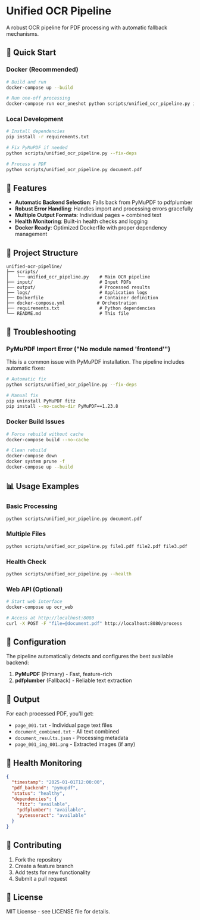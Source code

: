 # Unified OCR Pipeline

A robust OCR pipeline for PDF processing with automatic fallback mechanisms.

## 🚀 Quick Start

### Docker (Recommended)

```bash
# Build and run
docker-compose up --build

# Run one-off processing
docker-compose run ocr_oneshot python scripts/unified_ocr_pipeline.py input/document.pdf
```

### Local Development

```bash
# Install dependencies
pip install -r requirements.txt

# Fix PyMuPDF if needed
python scripts/unified_ocr_pipeline.py --fix-deps

# Process a PDF
python scripts/unified_ocr_pipeline.py document.pdf
```

## 🔧 Features

- **Automatic Backend Selection**: Falls back from PyMuPDF to pdfplumber
- **Robust Error Handling**: Handles import and processing errors gracefully  
- **Multiple Output Formats**: Individual pages + combined text
- **Health Monitoring**: Built-in health checks and logging
- **Docker Ready**: Optimized Dockerfile with proper dependency management

## 📁 Project Structure

```
unified-ocr-pipeline/
├── scripts/
│   └── unified_ocr_pipeline.py    # Main OCR pipeline
├── input/                         # Input PDFs
├── output/                        # Processed results
├── logs/                          # Application logs
├── Dockerfile                     # Container definition
├── docker-compose.yml            # Orchestration
├── requirements.txt               # Python dependencies
└── README.md                      # This file
```

## 🐛 Troubleshooting

### PyMuPDF Import Error ("No module named 'frontend'")

This is a common issue with PyMuPDF installation. The pipeline includes automatic fixes:

```bash
# Automatic fix
python scripts/unified_ocr_pipeline.py --fix-deps

# Manual fix
pip uninstall PyMuPDF fitz
pip install --no-cache-dir PyMuPDF==1.23.8
```

### Docker Build Issues

```bash
# Force rebuild without cache
docker-compose build --no-cache

# Clean rebuild
docker-compose down
docker system prune -f
docker-compose up --build
```

## 📊 Usage Examples

### Basic Processing
```bash
python scripts/unified_ocr_pipeline.py document.pdf
```

### Multiple Files
```bash
python scripts/unified_ocr_pipeline.py file1.pdf file2.pdf file3.pdf
```

### Health Check
```bash
python scripts/unified_ocr_pipeline.py --health
```

### Web API (Optional)
```bash
# Start web interface
docker-compose up ocr_web

# Access at http://localhost:8080
curl -X POST -F "file=@document.pdf" http://localhost:8080/process
```

## 🔧 Configuration

The pipeline automatically detects and configures the best available backend:

1. **PyMuPDF** (Primary) - Fast, feature-rich
2. **pdfplumber** (Fallback) - Reliable text extraction

## 📝 Output

For each processed PDF, you'll get:

- `page_001.txt` - Individual page text files
- `document_combined.txt` - All text combined  
- `document_results.json` - Processing metadata
- `page_001_img_001.png` - Extracted images (if any)

## 🏥 Health Monitoring

```json
{
  "timestamp": "2025-01-01T12:00:00",
  "pdf_backend": "pymupdf",
  "status": "healthy",
  "dependencies": {
    "fitz": "available",
    "pdfplumber": "available",
    "pytesseract": "available"
  }
}
```

## 🤝 Contributing

1. Fork the repository
2. Create a feature branch
3. Add tests for new functionality  
4. Submit a pull request

## 📄 License

MIT License - see LICENSE file for details.